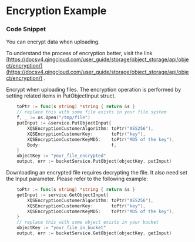 # Encryption Example

### Code Snippet

You can encrypt data when uploading.

To understand the process of encryption better, visit the link [https://docsv4.qingcloud.com/user_guide/storage/object_storage/api/object/encryption/](https://docsv4.qingcloud.com/user_guide/storage/object_storage/api/object/encryption/) .

Encrypt when uploading files. The encryption operation is performed by setting related items in PutObjectInput struct.

```go
	toPtr := func(s string) *string { return &s }
    // replace this with some file exists in your file system
	f, _ := os.Open("/tmp/file")
	putInput := &service.PutObjectInput{
		XQSEncryptionCustomerAlgorithm: toPtr("AES256"),
		XQSEncryptionCustomerKey:       toPtr("key"),
		XQSEncryptionCustomerKeyMD5:    toPtr("MD5 of the key"),
		Body:                           f,
	}
    objectKey := "your_file_encrypted"
    output, err := bucketService.PutObject(objectKey, putInput)
```

Downloading an encrypted file requires decrypting the file. It also need set the Input parameter. Please refer to the following example:
```go
	toPtr := func(s string) *string { return &s }
	getInput := service.GetObjectInput{
		XQSEncryptionCustomerAlgorithm: toPtr("AES256"),
		XQSEncryptionCustomerKey:       toPtr("key"),
		XQSEncryptionCustomerKeyMD5:    toPtr("MD5 of the key"),
	}
    // replace this with some object exists in your bucket
    objectKey := "your_file_in_bucket"
    output, err := bucketService.GetObject(objectKey, getInput)
```